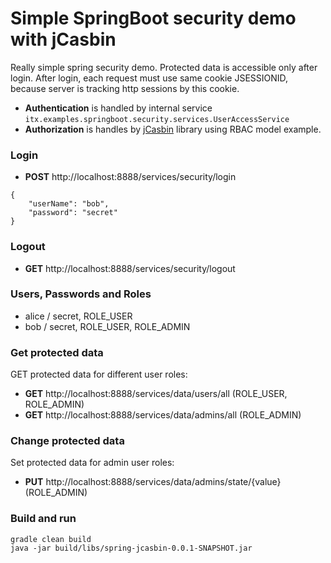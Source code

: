 # Simple SpringBoot security demo with jCasbin

Really simple spring security demo. Protected data is accessible only after login. 
After login, each request must use same cookie JSESSIONID, because server is tracking http sessions by this cookie.

* __Authentication__ is handled by internal service ``itx.examples.springboot.security.services.UserAccessService``
* __Authorization__ is handles by [jCasbin](https://github.com/casbin/jcasbin) library using RBAC model example.

### Login
* __POST__ http://localhost:8888/services/security/login
```
{
	"userName": "bob",
	"password": "secret"
}
```
### Logout
* __GET__ http://localhost:8888/services/security/logout

### Users, Passwords and Roles
* alice / secret, ROLE_USER
* bob / secret, ROLE_USER, ROLE_ADMIN

### Get protected data
GET protected data for different user roles:
* __GET__ http://localhost:8888/services/data/users/all (ROLE_USER, ROLE_ADMIN)
* __GET__ http://localhost:8888/services/data/admins/all (ROLE_ADMIN)

### Change protected data
Set protected data for admin user roles:
* __PUT__ http://localhost:8888/services/data/admins/state/{value} (ROLE_ADMIN)

### Build and run
```
gradle clean build 
java -jar build/libs/spring-jcasbin-0.0.1-SNAPSHOT.jar 
```